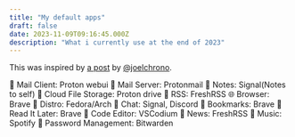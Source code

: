```yaml
---
title: "My default apps"
draft: false
date: 2023-11-09T09:16:45.000Z
description: "What i currently use at the end of 2023"
---
```

This was inspired by [a post](https://joelchrono.xyz/blog/default-apps-2023/) by [@joelchrono](https://joelchrono.xyz/).

📨 Mail Client: Proton webui
📮 Mail Server: Protonmail
📝 Notes: Signal(Notes to self)
📁 Cloud File Storage: Proton drive
📖 RSS: FreshRSS
🌐 Browser: Brave
🐧 Distro: Fedora/Arch
💬 Chat: Signal, Discord
🔖 Bookmarks: Brave
📑 Read It Later: Brave
🧮 Code Editor: VSCodium
📰 News: FreshRSS
🎵 Music: Spotify
🔐 Password Management: Bitwarden

